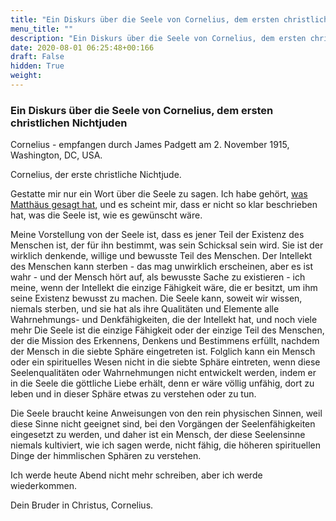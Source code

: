 ```yaml
---
title: "Ein Diskurs über die Seele von Cornelius, dem ersten christlichen Nichtjuden"
menu_title: ""
description: "Ein Diskurs über die Seele von Cornelius, dem ersten christlichen Nichtjuden"
date: 2020-08-01 06:25:48+00:166
draft: False
hidden: True
weight:
---
```

### Ein Diskurs über die Seele von Cornelius, dem ersten christlichen Nichtjuden

Cornelius - empfangen durch James Padgett am 2. November 1915, Washington, DC, USA.

Cornelius, der erste christliche Nichtjude.

Gestatte mir nur ein Wort über die Seele zu sagen. Ich habe gehört, [was Matthäus gesagt hat](/padgett-botschaften/padgett-botschaften-in-reihenfolge-des-datums/padgett-botschaften-1915-september-dezember/matthaeus-erklaert-was-gemeint-ist-wenn-vom-tod-der-seele-die-rede-ist-jep-matthaeus-2-november-1915/), und es scheint mir, dass er nicht so klar beschrieben hat, was die Seele ist, wie es gewünscht wäre.

Meine Vorstellung von der Seele ist, dass es jener Teil der Existenz des Menschen ist, der für ihn bestimmt, was sein Schicksal sein wird. Sie ist der wirklich denkende, willige und bewusste Teil des Menschen. Der Intellekt des Menschen kann sterben - das mag unwirklich erscheinen, aber es ist wahr - und der Mensch hört auf, als bewusste Sache zu existieren - ich meine, wenn der Intellekt die einzige Fähigkeit wäre, die er besitzt, um ihm seine Existenz bewusst zu machen. Die Seele kann, soweit wir wissen, niemals sterben, und sie hat als ihre Qualitäten und Elemente alle Wahrnehmungs- und Denkfähigkeiten, die der Intellekt hat, und noch viele mehr Die Seele ist die einzige Fähigkeit oder der einzige Teil des Menschen, der die Mission des Erkennens, Denkens und Bestimmens erfüllt, nachdem der Mensch in die siebte Sphäre eingetreten ist. Folglich kann ein Mensch oder ein spirituelles Wesen nicht in die siebte Sphäre eintreten, wenn diese Seelenqualitäten oder Wahrnehmungen nicht entwickelt werden, indem er in die Seele die göttliche Liebe erhält, denn er wäre völlig unfähig, dort zu leben und in dieser Sphäre etwas zu verstehen oder zu tun.

Die Seele braucht keine Anweisungen von den rein physischen Sinnen, weil diese Sinne nicht geeignet sind, bei den Vorgängen der Seelenfähigkeiten eingesetzt zu werden, und daher ist ein Mensch, der diese Seelensinne niemals kultiviert, wie ich sagen werde, nicht fähig, die höheren spirituellen Dinge der himmlischen Sphären zu verstehen.

Ich werde heute Abend nicht mehr schreiben, aber ich werde wiederkommen.

Dein Bruder in Christus, Cornelius.
